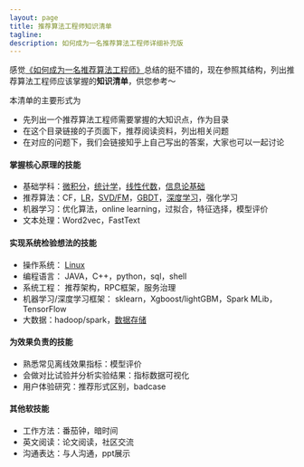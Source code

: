 ```yaml
---
layout: page
title: 推荐算法工程师知识清单
tagline:
description: 如何成为一名推荐算法工程师详细补充版
---
```


感觉[《如何成为一名推荐算法工程师》](https://weixin.sogou.com/weixin?type=2&s_from=input&query=%E5%A6%82%E4%BD%95%E6%88%90%E4%B8%BA%E4%B8%80%E5%90%8D%E6%8E%A8%E8%8D%90%E7%B3%BB%E7%BB%9F%E5%B7%A5%E7%A8%8B%E5%B8%88+%E4%BA%BA%E5%B7%A5%E6%99%BA%E8%83%BD%E5%A4%B4%E6%9D%A1&ie=utf8&_sug_=n&_sug_type_=&w=01019900&sut=18274&sst0=1545630897562&lkt=8%2C1545630880165%2C1545630897458)总结的挺不错的，现在参照其结构，列出推荐算法工程师应该掌握的**知识清单**，供您参考～


本清单的主要形式为
- 先列出一个推荐算法工程师需要掌握的大知识点，作为目录
- 在这个目录链接的子页面下，推荐阅读资料，列出相关问题
- 在对应的问题下，我们会链接知乎上自己写出的答案，大家也可以一起讨论


#### 掌握核心原理的技能

-  基础学科：[微积分](/pages/math.html)，[统计学](/pages/math.html)，[线性代数](/pages/math.html)，[信息论基础](/pages/math.html)
-  推荐算法：CF，[LR](/pages/lr.html)，[SVD/FM](/pages/svd_fm.html)，[GBDT](/pages/gbdt.html)，[深度学习](/pages/dl.html)，强化学习
-  机器学习：优化算法，online learning，过拟合，特征选择，模型评价
-  文本处理：Word2vec，FastText

#### 实现系统检验想法的技能

- 操作系统： [Linux](/pages/linux.html)
- 编程语言： JAVA，C++，python，sql，shell
- 系统工程： 推荐架构，RPC框架，服务治理
- 机器学习/深度学习框架： sklearn，Xgboost/lightGBM，Spark MLib，TensorFlow
- 大数据：hadoop/spark，[数据存储](/pages/data_store.html)

#### 为效果负责的技能
- 熟悉常见离线效果指标：模型评价
- 会做对比试验并分析实验结果：指标数据可视化
- 用户体验研究：推荐形式区别，badcase

#### 其他软技能
- 工作方法：番茄钟，暗时间
- 英文阅读：论文阅读，社区交流
- 沟通表达：与人沟通，ppt展示
